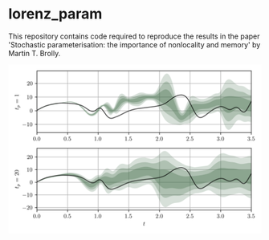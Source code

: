 # lorenz_param
This repository contains code required to reproduce the results in the paper 'Stochastic parameterisation: the importance of nonlocality and memory' by Martin T. Brolly.

![Effect of tuning t_p.](figures/figure_3.png)